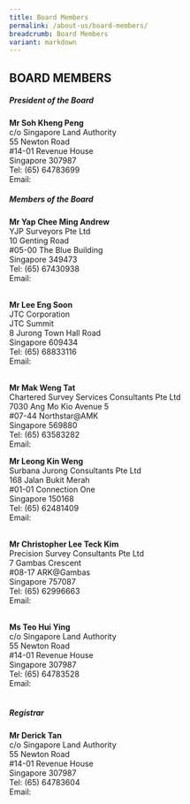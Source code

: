 ```yaml
---
title: Board Members
permalink: /about-us/board-members/
breadcrumb: Board Members
variant: markdown
---
```

## BOARD MEMBERS

##### **President of the Board**
**Mr Soh Kheng Peng** <br>
c/o Singapore Land Authority <br>
55 Newton Road <br>
#14-01 Revenue House <br>
Singapore 307987 <br>
Tel: (65) 64783699 <br>
Email: 
<br>

##### **Members of the Board**
**Mr Yap Chee Ming Andrew** <br>
YJP Surveyors Pte Ltd <br>
10 Genting Road <br>
#05-00 The Blue Building <br>
Singapore 349473 <br>
Tel: (65) 67430938 <br>
Email:  
<br>

**Mr Lee Eng Soon** <br>
JTC Corporation <br>
JTC Summit <br>
8 Jurong Town Hall Road <br>
Singapore 609434 <br> 
Tel: (65) 68833116 <br>
Email:  
<br>

**Mr Mak Weng Tat** <br>
Chartered Survey Services Consultants Pte Ltd<br>
7030 Ang Mo Kio Avenue 5 <br>
#07-44 Northstar@AMK <br>
Singapore 569880 <br>
Tel: (65) 63583282 <br>
Email: 
<br>

**Mr Leong Kin Weng** <br>
Surbana Jurong Consultants Pte Ltd <br>
168 Jalan Bukit Merah <br>
#01-01 Connection One <br>
Singapore 150168 <br>
Tel: (65) 62481409 <br>
Email:  
<br>

**Mr Christopher Lee Teck Kim**  <br>
Precision Survey Consultants Pte Ltd <br>
7 Gambas Crescent <br>
#08-17 ARK@Gambas<br> 
Singapore 757087<br>
Tel: (65) 62996663 <br>
Email:  
<br>

**Ms Teo Hui Ying** <br>
c/o Singapore Land Authority <br>
55 Newton Road <br>
#14-01 Revenue House <br>
Singapore 307987 <br>
Tel: (65) 64783528 <br>
Email:  
<br> 

##### **Registrar**

**Mr Derick Tan** <br> 
c/o Singapore Land Authority <br>
55 Newton Road <br>
#14-01 Revenue House <br>
Singapore 307987 <br>
Tel: (65) 64783604 <br> 
Email:  <br>